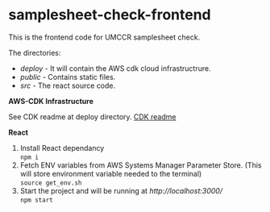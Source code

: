 # samplesheet-check-frontend

This is the frontend code for UMCCR samplesheet check.

The directories:
- *deploy* - It will contain the AWS cdk cloud infrastructrure. 
- *public* - Contains static files.
- *src* - The react source code.

**AWS-CDK Infrastructure**

See CDK readme at deploy directory. [CDK readme](deploy/README.md)

**React**
1. Install React dependancy  
        `npm i`
2. Fetch ENV variables from AWS Systems Manager Parameter Store. (This will store environment variable needed to the terminal)  
        `source get_env.sh`
3. Start the project and will be running at *http://localhost:3000/*  
        `npm start`
